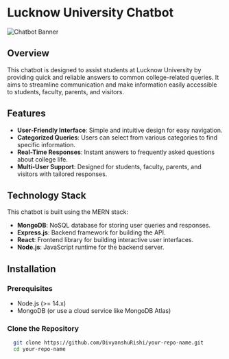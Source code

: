# Lucknow University Chatbot

![Chatbot Banner](https://your-image-url.com/banner.png) <!-- Replace with an appropriate image URL -->

## Overview

This chatbot is designed to assist students at Lucknow University by providing quick and reliable answers to common college-related queries. It aims to streamline communication and make information easily accessible to students, faculty, parents, and visitors.

## Features

- **User-Friendly Interface**: Simple and intuitive design for easy navigation.
- **Categorized Queries**: Users can select from various categories to find specific information.
- **Real-Time Responses**: Instant answers to frequently asked questions about college life.
- **Multi-User Support**: Designed for students, faculty, parents, and visitors with tailored responses.

## Technology Stack

This chatbot is built using the MERN stack:

- **MongoDB**: NoSQL database for storing user queries and responses.
- **Express.js**: Backend framework for building the API.
- **React**: Frontend library for building interactive user interfaces.
- **Node.js**: JavaScript runtime for the backend server.

## Installation

### Prerequisites

- Node.js (>= 14.x)
- MongoDB (or use a cloud service like MongoDB Atlas)

### Clone the Repository

```bash 
  git clone https://github.com/DivyanshuRishi/your-repo-name.git
  cd your-repo-name 
